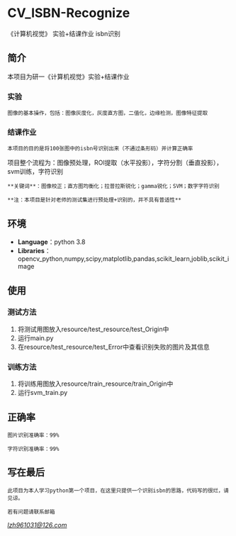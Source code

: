# CV_ISBN-Recognize

《计算机视觉》 实验+结课作业 isbn识别

## 简介

本项目为研一《计算机视觉》实验+结课作业

### 实验

```
图像的基本操作，包括：图像灰度化，灰度直方图，二值化，边缘检测，图像特征提取
```


### 结课作业

```
本项目的目的是将100张图中的isbn号识别出来（不通过条形码）并计算正确率
```


项目整个流程为：图像预处理，ROI提取（水平投影），字符分割（垂直投影），svm训练，字符识别

    **关键词**：图像校正；直方图均衡化；拉普拉斯锐化；gamma锐化；SVM；数字字符识别

    **注：本项目是针对老师的测试集进行预处理+识别的，并不具有普适性**

## 环境

* **Language**：python 3.8
* **Libraries**：opencv_python,numpy,scipy,matplotlib,pandas,scikit_learn,joblib,scikit_image

## 使用

### 测试方法

1. 将测试用图放入resource/test_resource/test_Origin中
2. 运行main.py
3. 在resource/test_resource/test_Error中查看识别失败的图片及其信息

### 训练方法

1. 将训练用图放入resource/train_resource/train_Origin中
2. 运行svm_train.py

## 正确率

```
图片识别准确率：99%
```


```
字符识别准确率：99%
```


## 写在最后

```
此项目为本人学习python第一个项目，在这里只提供一个识别isbn的思路，代码写的很烂，请见谅。
```


```
若有问题请联系邮箱
```
*lzh961031@126.com*
